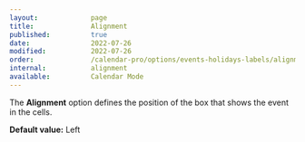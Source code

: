 ```yaml
---
layout:             page
title:              Alignment
published:          true
date:               2022-07-26
modified:           2022-07-26
order:              /calendar-pro/options/events-holidays-labels/alignment
internal:           alignment
available:          Calendar Mode
---
```

The **Alignment** option defines the position of the box that shows the event in the cells.

**Default value:** Left
